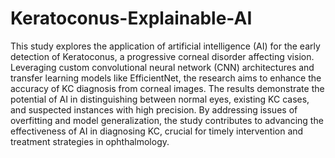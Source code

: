 # Keratoconus-Explainable-AI

This study explores the application of artificial intelligence (AI) for the early detection of Keratoconus, a progressive corneal disorder affecting vision. Leveraging custom convolutional neural network (CNN) architectures and transfer learning models like EfficientNet, the research aims to enhance the accuracy of KC diagnosis from corneal images. The results demonstrate the potential of AI in distinguishing between normal eyes, existing KC cases, and suspected instances with high precision. By addressing issues of overfitting and model generalization, the study contributes to advancing the effectiveness of AI in diagnosing KC, crucial for timely intervention and treatment strategies in ophthalmology.
